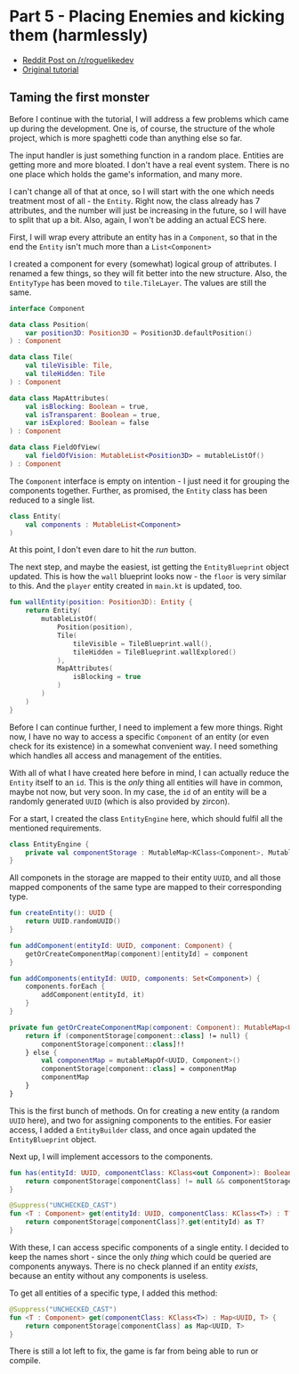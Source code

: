 # Part 5 - Placing Enemies and kicking them (harmlessly)

- [Reddit Post on /r/roguelikedev](https://old.reddit.com/r/roguelikedev/comments/hif9df/roguelikedev_does_the_complete_roguelike_tutorial/)
- [Original tutorial](http://rogueliketutorials.com/tutorials/tcod/v2/part-5/)

## Taming the first monster

Before I continue with the tutorial, I will address a few problems which came up during the development. One is,
of course, the structure of the whole project, which is more spaghetti code than anything else so far. 

The input handler is just something function in a random place. Entities are getting more and more bloated. I don't
have a real event system. There is no one place which holds the game's information, and many more.

I can't change all of that at once, so I will start with the one which needs treatment most of all - the `Entity`. Right
now, the class already has 7 attributes, and the number will just be increasing in the future, so I will have to
split that up a bit. Also, again, I won't be adding an actual ECS here.

First, I will wrap every attribute an entity has in a `Component`, so that in the end the `Entity` isn't much
more than a `List<Component>`

I created a component for every (somewhat) logical group of attributes. I renamed a few things, so they will fit
better into the new structure. Also, the `EntityType` has been moved to  `tile.TileLayer`. The values are still
the same.
```kotlin
interface Component

data class Position(
    var position3D: Position3D = Position3D.defaultPosition()
) : Component

data class Tile(
    val tileVisible: Tile,
    val tileHidden: Tile
) : Component

data class MapAttributes(
    val isBlocking: Boolean = true,
    val isTransparent: Boolean = true,
    var isExplored: Boolean = false
) : Component

data class FieldOfView(
    val fieldOfVision: MutableList<Position3D> = mutableListOf()
) : Component
```

The `Component` interface is empty on intention - I just need it for grouping the components together. Further, as promised,
the `Entity` class has been reduced to a single list.

```kotlin
class Entity(
    val components : MutableList<Component>
)
```

At this point, I don't even dare to hit the _run_ button. 

The next step, and maybe the easiest, ist getting the `EntityBlueprint` object updated. This is how the 
`wall` blueprint looks now - the `floor` is very similar to this. And the `player` entity created in `main.kt` is
updated, too.

```kotlin
fun wallEntity(position: Position3D): Entity {
    return Entity(
        mutableListOf(
            Position(position),
            Tile(
                tileVisible = TileBlueprint.wall(),
                tileHidden = TileBlueprint.wallExplored()
            ),
            MapAttributes(
                isBlocking = true
            )
        )
    )
}
```

Before I can continue further, I need to implement a few more things. Right now, I have no way to access a specific
`Component` of an entity (or even check for its existence) in a somewhat convenient way. I need something which handles all
access and management of the entities.

With all of what I have created here before in mind, I can actually reduce the `Entity` itself to an `id`. This is
the _only_ thing all entities will have in common, maybe not now, but very soon. In my case, the `id` of an entity
will be a randomly generated `UUID` (which is also provided by zircon).

For a start, I created the class `EntityEngine` here, which should fulfil all the mentioned requirements.

```kotlin
class EntityEngine {
    private val componentStorage : MutableMap<KClass<Component>, MutableMap<UUID, Component>> = mutableMapOf()
}
```

All componets in the storage are mapped to their entity `UUID`, and all those mapped components of the same type 
are mapped to their corresponding type.

```kotlin
fun createEntity(): UUID {
    return UUID.randomUUID()
}

fun addComponent(entityId: UUID, component: Component) {
    getOrCreateComponentMap(component)[entityId] = component
}

fun addComponents(entityId: UUID, components: Set<Component>) {
    components.forEach {
        addComponent(entityId, it)
    }
}

private fun getOrCreateComponentMap(component: Component): MutableMap<UUID, Component> {
    return if (componentStorage[component::class] != null) {
        componentStorage[component::class]!!
    } else {
        val componentMap = mutableMapOf<UUID, Component>()
        componentStorage[component::class] = componentMap
        componentMap
    }
}
```

This is the first bunch of methods. On for creating a new entity (a random `UUID` here), and two for assigning
components to the entities. For easier access, I added a `EntityBuilder` class, and once again updated the 
`EntityBlueprint` object.

Next up, I will implement accessors to the components.
```kotlin
fun has(entityId: UUID, componentClass: KClass<out Component>): Boolean {
    return componentStorage[componentClass] != null && componentStorage[componentClass]?.containsKey(entityId)!!
}

@Suppress("UNCHECKED_CAST")
fun <T : Component> get(entityId: UUID, componentClass: KClass<T>) : T? {
    return componentStorage[componentClass]?.get(entityId) as T?
}
```
With these, I can access specific components of a single entity. I decided to keep the names short - since the only
_thing_ which could be queried are components anyways. There is no check planned if an entity _exists_, because
an entity without any components is useless.

To get all entities of a specific type, I added this method:
```kotlin
@Suppress("UNCHECKED_CAST")
fun <T : Component> get(componentClass: KClass<T>) : Map<UUID, T> {
    return componentStorage[componentClass] as Map<UUID, T>
}
```

There is still a lot left to fix, the game is far from being able to run or compile. 